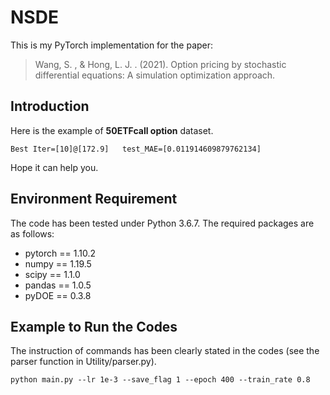 # NSDE
This is my PyTorch implementation for the paper:

> Wang, S. , &  Hong, L. J. . (2021). Option pricing by stochastic differential equations: A simulation optimization approach.

## Introduction

Here is the example of **50ETFcall option** dataset.

```
Best Iter=[10]@[172.9]	 test_MAE=[0.011914609879762134]
```

Hope it can help you.

## Environment Requirement

The code has been tested under Python 3.6.7. The required packages are as follows:

- pytorch == 1.10.2
- numpy == 1.19.5
- scipy == 1.1.0
- pandas == 1.0.5
- pyDOE == 0.3.8

## Example to Run the Codes

The instruction of commands has been clearly stated in the codes (see the parser function in Utility/parser.py).

```
python main.py --lr 1e-3 --save_flag 1 --epoch 400 --train_rate 0.8
```

